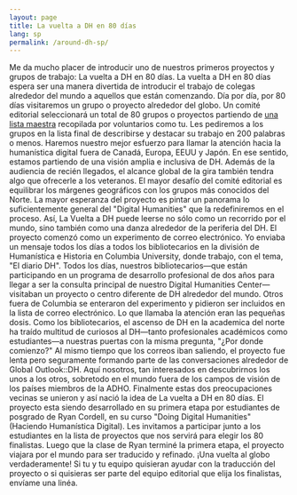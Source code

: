 ```yaml
---
layout: page
title: La vuelta a DH en 80 días
lang: sp
permalink: /around-dh-sp/
---
```

Me da mucho placer de introducir uno de nuestros primeros proyectos y grupos de trabajo: La vuelta a DH en 80 días. La vuelta a DH en 80 días espera ser una manera divertida de introducir el trabajo de colegas alrededor del mundo a aquellos que están comenzando. Día por día, por 80 días visitaremos un grupo o proyecto alrededor del globo. Un comité editorial seleccionará un total de 80 grupos o proyectos partiendo de [una lista maestra](https://docs.google.com/spreadsheet/ccc?key=0AmgLcm5jfVhSdGlPNm1WQ0hRYjFTU1E5QnBDdlZMQWc&usp=sharing) recopilada por voluntarios como tu. Les pediremos a los grupos en la lista final de describirse y destacar su trabajo en 200 palabras o menos. Haremos nuestro mejor esfuerzo para llamar la atención hacia la humanística digital fuera de Canadá, Europa, EEUU y Japón. En ese sentido, estamos partiendo de una visión amplia e inclusiva de DH. Además de la audiencia de recién llegados, el alcance global de la gira también tendra algo que ofrecerle a los veteranos. El mayor desafío del comité editorial es equilibrar los márgenes geográficos con los grupos más conocidos del Norte. La mayor esperanza del proyecto es pintar un panorama lo suficientemente general del "Digital Humanities" que la redefiniremos en el proceso. Así, La Vuelta a DH puede leerse no sólo como un recorrido por el mundo, sino también como una danza alrededor de la periferia del DH. El proyecto comenzó como un experimento de correo electrónico. Yo enviaba un mensaje todos los días a todos los bibliotecarios en la división de Humanística e Historia en Columbia University, donde trabajo, con el tema, "El diario DH". Todos los días, nuestros bibliotecarios—que están participando en un programa de desarrollo profesional de dos años para llegar a ser la consulta principal de nuestro Digital Humanities Center—visitaban un proyecto o centro diferente de DH alrededor del mundo. Otros fuera de Columbia se enteraron del experimento y pidieron ser incluidos en la lista de correo electrónico. Lo que llamaba la atención eran las pequeñas dosis. Como los bibliotecarios, el ascenso de DH en la academica del norte ha traído multitud de curiosos al DH—tanto profesionales académicos como estudiantes—a nuestras puertas con la misma pregunta, "¿Por donde comienzo?" Al mismo tiempo que los correos iban saliendo, el proyecto fue lenta pero seguramente formando parte de las conversaciones alrededor de Global Outlook::DH. Aquí nosotros, tan interesados en descubrirnos los unos a los otros, sobretodo en el mundo fuera de los campos de visión de los países miembros de la ADHO. Finalmente estas dos preocupaciones vecinas se unieron y así nació la idea de La vuelta a DH en 80 días. El proyecto esta siendo desarrollado en su primera etapa por estudiantes de posgrado de Ryan Cordell, en su curso "Doing Digital Humanities" (Haciendo Humanística Digital). Les invitamos a participar junto a los estudiantes en la lista de proyectos que nos servirá para elegir los 80 finalistas. Luego que la clase de Ryan terminé la primera etapa, el proyecto viajara por el mundo para ser traducido y refinado. ¡Una vuelta al globo verdaderamente! Si tu y tu equipo quisieran ayudar con la traducción del proyecto o si quisieras ser parte del equipo editorial que elija los finalistas, envíame una linéa.  
